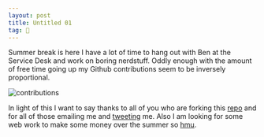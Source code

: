 ```yaml
---
layout: post
title: Untitled 01
tag: 🍞
---
```


Summer break is here I have a lot of time to hang out with Ben at the Service Desk and work on boring nerdstuff. Oddly enough with the amount of free time going up my Github contributions seem to be inversely proportional.

![contributions](/assets/img/lol-contributions.png)

In light of this I want to say thanks to all of you who are forking this [repo](https://github.com/getmicah/getmicah.github.io) and for all of those emailing me and [tweeting](https://twitter.com/getmicah) me. Also I am looking for some web work to make some money over the summer so [hmu](mailto:micahcowell99@gmail.com).
